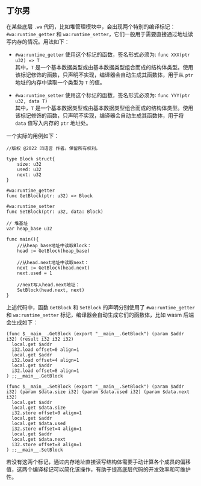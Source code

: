 
## 丁尔男

在某些底层 `.wa` 代码，比如堆管理模块中，会出现两个特别的编译标记：`#wa:runtime_getter` 和 `wa:runtime_setter`，它们一般用于需要直接通过地址读写内存的情况。用法如下：

- `#wa:runtime_getter` 使用这个标记的函数，签名形式必须为: `func XXX(ptr u32) => T`  
其中，`T` 是一个基本数据类型或由基本数据类型组合而成的结构体类型。使用该标记修饰的函数，只声明不实现，编译器会自动生成其函数体，用于从 `ptr` 地址的内存中读取一个类型为 `T` 的值。

- `#wa:runtime_setter` 使用这个标记的函数，签名形式必须为: `func YYY(ptr u32, data T)`  
其中，`T` 是一个基本数据类型或由基本数据类型组合而成的结构体类型。使用该标记修饰的函数，只声明不实现，编译器会自动生成其函数体，用于将 `data` 值写入内存的 `ptr` 地址处。

一个实际的用例如下：

```wa
//版权 @2022 凹语言 作者。保留所有权利。

type Block struct{
	size: u32
	used: u32
    next: u32
}

#wa:runtime_getter
func GetBlock(ptr: u32) => Block

#wa:runtime_setter
func SetBlock(ptr: u32, data: Block)

// 堆基址
var heap_base u32

func main(){
	//从heap_base地址中读取Block：
	head := GetBlock(heap_base)

	//从head.next地址中读取next：
	next := GetBlock(head.next)
	next.used = 1

	//next写入head.next地址：
	SetBlock(head.next, next)
}
```

上述代码中，函数 `GetBlock` 和 `SetBlock` 的声明分别使用了 `#wa:runtime_getter` 和 `wa:runtime_setter` 标记，编译器会自动生成它们的函数体，比如 wasm 后端会生成如下：

```wat
(func $__main__.GetBlock (export "__main__.GetBlock") (param $addr i32) (result i32 i32 i32)
  local.get $addr
  i32.load offset=0 align=1
  local.get $addr
  i32.load offset=4 align=1
  local.get $addr
  i32.load offset=8 align=1
) ;;__main__.GetBlock

(func $__main__.SetBlock (export "__main__.SetBlock") (param $addr i32) (param $data.size i32) (param $data.used i32) (param $data.next i32)
  local.get $addr
  local.get $data.size
  i32.store offset=0 align=1
  local.get $addr
  local.get $data.used
  i32.store offset=4 align=1
  local.get $addr
  local.get $data.next
  i32.store offset=8 align=1
) ;;__main__.SetBlock
```

若没有这两个标记，通过内存地址直接读写结构体需要手动计算各个成员的偏移值，这两个编译标记可以简化该操作，有助于提高底层代码的开发效率和可维护性。